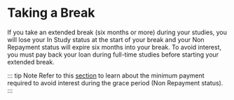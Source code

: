 # Taking a Break

If you take an extended break (six months or more) during your studies, you will lose your In Study status at the start of your break and your Non Repayment status will expire six months into your break. To avoid interest, you must pay back your loan during full-time studies before starting your extended break.

::: tip Note
Refer to this [section](/repayment/payOff.md) to learn about the minimum payment required to avoid interest during the grace period (Non Repayment status).
:::